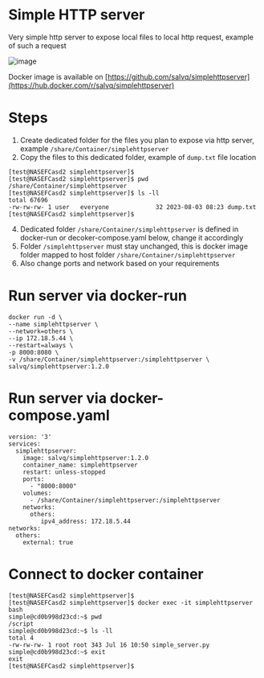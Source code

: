 # Simple HTTP server
Very simple http server to expose local files to local http request, example of such a request

![image](https://github.com/salvq/simplehttpserver/assets/43242348/400fdff3-c062-4ef9-8f07-c993b52a6810)

Docker image is available on [https://github.com/salvq/simplehttpserver](https://hub.docker.com/r/salvq/simplehttpserver)

# Steps

1. Create dedicated folder for the files you plan to expose via http server, example `/share/Container/simplehttpserver`
2. Copy the files to this dedicated folder, example of `dump.txt` file location
```
[test@NASEFCasd2 simplehttpserver]$
[test@NASEFCasd2 simplehttpserver]$ pwd
/share/Container/simplehttpserver
[test@NASEFCasd2 simplehttpserver]$ ls -ll
total 67696
-rw-rw-rw- 1 user   everyone             32 2023-08-03 08:23 dump.txt
[test@NASEFCasd2 simplehttpserver]$
```
4. Dedicated folder `/share/Container/simplehttpserver` is defined in docker-run or decoker-compose.yaml below, change it accordingly
5. Folder `/simplehttpserver` must stay unchanged, this is docker image folder mapped to host folder `/share/Container/simplehttpserver`
6. Also change ports and network based on your requirements

# Run server via docker-run

```
docker run -d \
--name simplehttpserver \
--network=others \
--ip 172.18.5.44 \
--restart=always \
-p 8000:8080 \
-v /share/Container/simplehttpserver:/simplehttpserver \
salvq/simplehttpserver:1.2.0
```

# Run server via docker-compose.yaml
```
version: '3'
services:
  simplehttpserver:
    image: salvq/simplehttpserver:1.2.0
    container_name: simplehttpserver
    restart: unless-stopped
    ports:
      - "8000:8000"
    volumes:
      - /share/Container/simplehttpserver:/simplehttpserver
    networks:
      others:
         ipv4_address: 172.18.5.44
networks:
  others:
    external: true
```

# Connect to docker container
```
[test@NASEFCasd2 simplehttpserver]$
[test@NASEFCasd2 simplehttpserver]$ docker exec -it simplehttpserver bash
simple@cd0b998d23cd:~$ pwd
/script
simple@cd0b998d23cd:~$ ls -ll
total 4
-rw-rw-rw- 1 root root 343 Jul 16 10:50 simple_server.py
simple@cd0b998d23cd:~$ exit
exit
[test@NASEFCasd2 simplehttpserver]$
```
